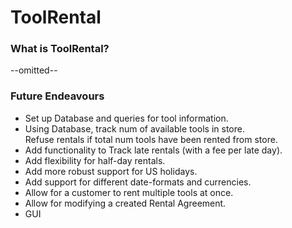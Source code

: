ToolRental
==================

<h3>What is ToolRental?</h3>
 --omitted--

<h3>Future Endeavours</h3>
<p>
    <ul>
        <li>Set up Database and queries for tool information.</li>
        <li>Using Database, track num of available tools in store. 
        <br>Refuse rentals if total num tools have been rented from store.</li>
        <li>Add functionality to Track late rentals (with a fee per late day).</li>
        <li>Add flexibility for half-day rentals.</li>
        <li>Add more robust support for US holidays.</li>
        <li>Add support for different date-formats and currencies.</li>
        <li>Allow for a customer to rent multiple tools at once.</li>
        <li>Allow for modifying a created Rental Agreement.</li>
        <li>GUI</li>
    </ul>
</p>
